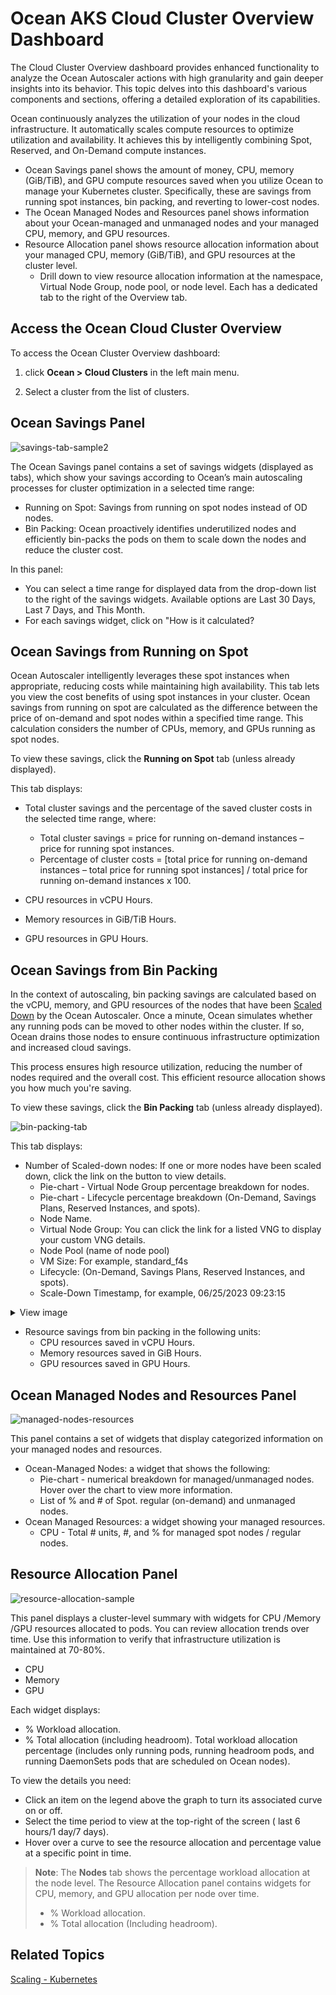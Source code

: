 <meta name="robots" content="noindex">

# Ocean AKS Cloud Cluster Overview Dashboard

The Cloud Cluster Overview dashboard provides enhanced functionality to analyze the Ocean Autoscaler actions with high granularity and gain deeper insights into its behavior. 
This topic delves into this dashboard's various components and sections, offering a detailed exploration of its capabilities. 

Ocean continuously analyzes the utilization of your nodes in the cloud infrastructure. It automatically scales compute resources to optimize utilization and availability. It achieves this by intelligently combining Spot, Reserved, and On-Demand compute instances.

* Ocean Savings panel shows the amount of money, CPU, memory (GiB/TiB), and GPU compute resources saved when you utilize Ocean to manage your Kubernetes cluster. Specifically, these are savings from running spot instances, bin packing, and reverting to lower-cost nodes. 
* The Ocean Managed Nodes and Resources panel shows information about your Ocean-managed and unmanaged nodes and your managed CPU, memory, and GPU resources.
* Resource Allocation panel shows resource allocation information about your managed CPU, memory (GiB/TiB), and GPU resources at the cluster level.
  * Drill down to view resource allocation information at the namespace, Virtual Node Group, node pool, or node level. Each has a dedicated tab to the right of the Overview tab.

## Access the Ocean Cloud Cluster Overview

To access the Ocean Cluster Overview dashboard: 
1. click **Ocean > Cloud Clusters** in the left main menu.

  
 
2. Select a cluster from the list of clusters. 

## Ocean Savings Panel

![savings-tab-sample2](https://github.com/user-attachments/assets/d36f3ea4-215a-4eb1-bad3-a6acdd3533f6)

The Ocean Savings panel contains a set of savings widgets (displayed as tabs), which show your savings according to Ocean’s main autoscaling processes for cluster optimization in a selected time range:  

* Running on Spot: Savings from running on spot nodes instead of OD nodes. 
* Bin Packing: Ocean proactively identifies underutilized nodes and efficiently bin-packs the pods on them to scale down the nodes and reduce the cluster cost.

In this panel: 

* You can select a time range for displayed data from the drop-down list to the right of the savings widgets. Available options are Last 30 Days, Last 7 Days, and This Month. 
* For each savings widget, click on "How is it calculated?  

## Ocean Savings from Running on Spot

Ocean Autoscaler intelligently leverages these spot instances when appropriate, reducing costs while maintaining high availability. This tab lets you view the cost benefits of using spot instances in your cluster. 
Ocean savings from running on spot are calculated as the difference between the price of on-demand and spot nodes within a specified time range. This calculation considers the number of CPUs, memory, and GPUs running as spot nodes. 

To view these savings, click the **Running on Spot** tab (unless already displayed). 

This tab displays: 

* Total cluster savings and the percentage of the saved cluster costs in the selected time range, where: 
  * Total cluster savings = price for running on-demand instances – price for running spot instances. 
  * Percentage of cluster costs = [total price for running on-demand instances – total price for running spot instances] / total price for running on-demand instances x 100. 

* CPU resources in vCPU Hours.
* Memory resources in GiB/TiB Hours.
* GPU resources in GPU Hours.

## Ocean Savings from Bin Packing

In the context of autoscaling, bin packing savings are calculated based on the vCPU, memory, and GPU resources of the nodes that have been [Scaled Down](https://docs.spot.io/ocean/features/scaling-kubernetes?id=scale-down) by the Ocean Autoscaler. Once a minute, Ocean simulates whether any running pods can be moved to other nodes within the cluster. If so, Ocean drains those nodes to ensure continuous infrastructure optimization and increased cloud savings.   

This process ensures high resource utilization, reducing the number of nodes required and the overall cost. This efficient resource allocation shows you how much you're saving. 

To view these savings, click the **Bin Packing** tab (unless already displayed). 

![bin-packing-tab](https://github.com/user-attachments/assets/9f1de767-b7c3-4336-9f16-bc150a914397)

This tab displays: 

* Number of Scaled-down nodes: If one or more nodes have been scaled down, click the link on the button to view details. 
  * Pie-chart - Virtual Node Group percentage breakdown for nodes.
  * Pie-chart - Lifecycle percentage breakdown (On-Demand, Savings Plans, Reserved Instances, and spots).
  * Node Name.
  * Virtual Node Group: You can click the link for a listed VNG to display your custom VNG details.
  * Node Pool (name of node pool)
  * VM Size: For example, standard_f4s
  * Lifecycle: (On-Demand, Savings Plans, Reserved Instances, and spots).
  * Scale-Down Timestamp, for example, 06/25/2023 09:23:15
 
<details>
   <summary markdown="span">View image</summary>
 
<img src="https://github.com/user-attachments/assets/1fe92079-590a-4fb2-a844-77e6c5e74621">

 </details>

* Resource savings from bin packing in the following units:
  * CPU resources saved in vCPU Hours.
  * Memory resources saved in GiB Hours.
  * GPU resources saved in GPU Hours.

## Ocean Managed Nodes and Resources Panel

![managed-nodes-resources](https://github.com/user-attachments/assets/3b5a9bb0-b3d2-4b75-b510-88f5de04afbc)

This panel contains a set of widgets that display categorized information on your managed nodes and resources.

* Ocean-Managed Nodes: a widget that shows the following:
  * Pie-chart - numerical breakdown for managed/unmanaged nodes. Hover over the chart to view more information.
  * List of % and # of Spot. regular (on-demand) and unmanaged nodes.
* Ocean Managed Resources: a widget showing your managed resources.
  * CPU - Total # units, #, and % for managed spot nodes / regular nodes.

## Resource Allocation Panel

![resource-allocation-sample](https://github.com/user-attachments/assets/7aa25b61-8260-4aa4-a122-274786d1ef15)

This panel displays a cluster-level summary with widgets for CPU /Memory /GPU resources allocated to pods. You can review allocation trends over time. Use this information to verify that infrastructure utilization is maintained at 70-80%.
* CPU
* Memory
* GPU

Each widget displays:
* % Workload allocation.
* % Total allocation (including headroom). Total workload allocation percentage (includes only running pods, running headroom pods, and running DaemonSets pods that are scheduled on Ocean nodes).
  
To view the details you need:
* Click an item on the legend above the graph to turn its associated curve on or off.
* Select the time period to view at the top-right of the screen ( last 6 hours/1 day/7 days).
* Hover over a curve to see the resource allocation and percentage value at a specific point in time.

>**Note**: The **Nodes** tab shows the percentage workload allocation at the node level.
> The Resource Allocation panel contains widgets for CPU, memory, and GPU allocation per node over time.
> * % Workload allocation.
> * % Total allocation (Including headroom).

## Related Topics

[Scaling - Kubernetes](https://docs.spot.io/ocean/features/scaling-kubernetes)











